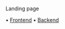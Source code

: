 

Landing page

• <a href="https://github.com/FUB-HCC/IKON-projektor">Frontend</a>
• <a href="https://github.com/FUB-HCC/IKON-backend">Backend</a>

